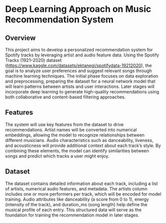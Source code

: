 # Deep Learning Approach on Music Recommendation System
## Overview
This project aims to develop a personalized recommendation system for Spotify tracks by leveraging artist and audio feature data. Using the Spotify Tracks (1921–2020) dataset (https://www.kaggle.com/datasets/ektanegi/spotifydata-19212020), the goal is to analyze user preferences and suggest relevant songs through machine learning techniques. The initial phase focuses on data exploration and preprocessing, preparing the dataset for a neural network model that will learn patterns between artists and user interactions. Later stages will incorporate deep learning to generate high-quality recommendations using both collaborative and content-based filtering approaches.
## Features
The system will use key features from the dataset to drive recommendations. Artist names will be converted into numerical embeddings, allowing the model to recognize relationships between different musicians. Audio characteristics such as danceability, liveness, and acousticness will provide additional context about each track’s style. By combining these elements, the model can identify similarities between songs and predict which tracks a user might enjoy.
## Dataset
The dataset contains detailed information about each track, including a list of artists, numerical audio features, and metadata. The artists column includes one or more performers per track, which will be encoded for model training. Audio attributes like danceability (a score from 0 to 1), energy (intensity of the track), and duration_ms (song length) help define the musical profile of each entry. This structured data will serve as the foundation for training the recommendation model in later stages.

